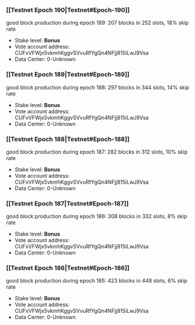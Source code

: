 ### [[Testnet Epoch 190|Testnet#Epoch-190]]
good block production during epoch 189: 207 blocks in 252 slots, 18% skip rate
* Stake level: **Bonus** 
* Vote account address: CUFxVFWjx5vkmhKggvSVvuRfYgQn4NFjj815iLwJ9Vsa
* Data Center: 0-Unknown
### [[Testnet Epoch 189|Testnet#Epoch-189]]
good block production during epoch 188: 297 blocks in 344 slots, 14% skip rate
* Stake level: **Bonus** 
* Vote account address: CUFxVFWjx5vkmhKggvSVvuRfYgQn4NFjj815iLwJ9Vsa
* Data Center: 0-Unknown
### [[Testnet Epoch 188|Testnet#Epoch-188]]
good block production during epoch 187: 282 blocks in 312 slots, 10% skip rate
* Stake level: **Bonus** 
* Vote account address: CUFxVFWjx5vkmhKggvSVvuRfYgQn4NFjj815iLwJ9Vsa
* Data Center: 0-Unknown
### [[Testnet Epoch 187|Testnet#Epoch-187]]
good block production during epoch 186: 308 blocks in 332 slots, 8% skip rate
* Stake level: **Bonus** 
* Vote account address: CUFxVFWjx5vkmhKggvSVvuRfYgQn4NFjj815iLwJ9Vsa
* Data Center: 0-Unknown
### [[Testnet Epoch 186|Testnet#Epoch-186]]
good block production during epoch 185: 423 blocks in 448 slots, 6% skip rate
* Stake level: **Bonus** 
* Vote account address: CUFxVFWjx5vkmhKggvSVvuRfYgQn4NFjj815iLwJ9Vsa
* Data Center: 0-Unknown